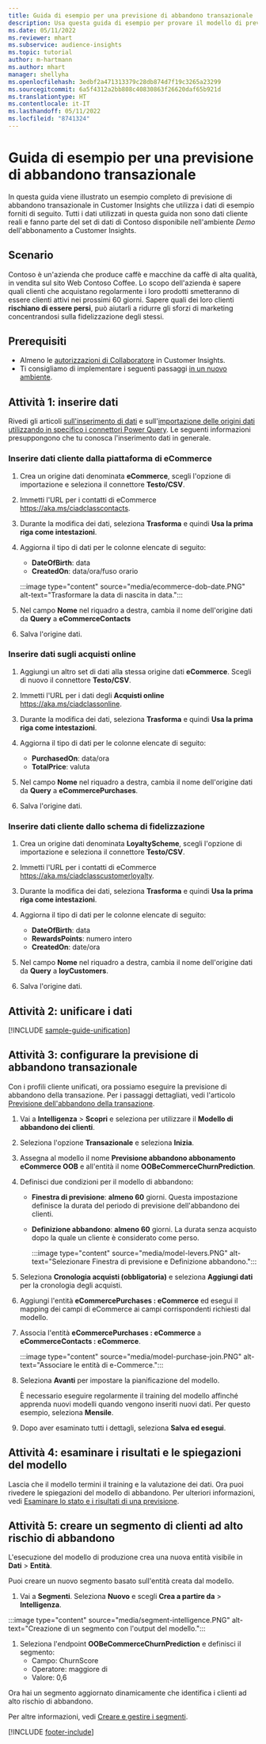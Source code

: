```yaml
---
title: Guida di esempio per una previsione di abbandono transazionale
description: Usa questa guida di esempio per provare il modello di previsione di abbandono transazionale predefinito.
ms.date: 05/11/2022
ms.reviewer: mhart
ms.subservice: audience-insights
ms.topic: tutorial
author: m-hartmann
ms.author: mhart
manager: shellyha
ms.openlocfilehash: 3edbf2a471313379c28db874d7f19c3265a23299
ms.sourcegitcommit: 6a5f4312a2bb808c40830863f26620daf65b921d
ms.translationtype: HT
ms.contentlocale: it-IT
ms.lasthandoff: 05/11/2022
ms.locfileid: "8741324"
---
```

# <a name="transactional-churn-prediction-sample-guide"></a>Guida di esempio per una previsione di abbandono transazionale

In questa guida viene illustrato un esempio completo di previsione di abbandono transazionale in Customer Insights che utilizza i dati di esempio forniti di seguito. Tutti i dati utilizzati in questa guida non sono dati cliente reali e fanno parte del set di dati di Contoso disponibile nell'ambiente *Demo* dell'abbonamento a Customer Insights.

## <a name="scenario"></a>Scenario

Contoso è un'azienda che produce caffè e macchine da caffè di alta qualità, in vendita sul sito Web Contoso Coffee. Lo scopo dell'azienda è sapere quali clienti che acquistano regolarmente i loro prodotti smetteranno di essere clienti attivi nei prossimi 60 giorni. Sapere quali dei loro clienti **rischiano di essere persi**, può aiutarli a ridurre gli sforzi di marketing concentrandosi sulla fidelizzazione degli stessi.

## <a name="prerequisites"></a>Prerequisiti

- Almeno le [autorizzazioni di Collaboratore](permissions.md) in Customer Insights.
- Ti consigliamo di implementare i seguenti passaggi [in un nuovo ambiente](manage-environments.md).

## <a name="task-1---ingest-data"></a>Attività 1: inserire dati

Rivedi gli articoli [sull'inserimento di dati](data-sources.md) e sull'[importazione delle origini dati utilizzando in specifico i connettori Power Query](connect-power-query.md). Le seguenti informazioni presuppongono che tu conosca l'inserimento dati in generale. 

### <a name="ingest-customer-data-from-ecommerce-platform"></a>Inserire dati cliente dalla piattaforma di eCommerce

1. Crea un origine dati denominata **eCommerce**, scegli l'opzione di importazione e seleziona il connettore **Testo/CSV**.

1. Immetti l'URL per i contatti di eCommerce https://aka.ms/ciadclasscontacts.

1. Durante la modifica dei dati, seleziona **Trasforma** e quindi **Usa la prima riga come intestazioni**.

1. Aggiorna il tipo di dati per le colonne elencate di seguito:

   - **DateOfBirth**: data
   - **CreatedOn**: data/ora/fuso orario

   :::image type="content" source="media/ecommerce-dob-date.PNG" alt-text="Trasformare la data di nascita in data.":::

1. Nel campo **Nome** nel riquadro a destra, cambia il nome dell'origine dati da **Query** a **eCommerceContacts**

1. Salva l'origine dati.

### <a name="ingest-online-purchase-data"></a>Inserire dati sugli acquisti online

1. Aggiungi un altro set di dati alla stessa origine dati **eCommerce**. Scegli di nuovo il connettore **Testo/CSV**.

1. Immetti l'URL per i dati degli **Acquisti online** https://aka.ms/ciadclassonline.

1. Durante la modifica dei dati, seleziona **Trasforma** e quindi **Usa la prima riga come intestazioni**.

1. Aggiorna il tipo di dati per le colonne elencate di seguito:

   - **PurchasedOn**: data/ora
   - **TotalPrice**: valuta
   
1. Nel campo **Nome** nel riquadro a destra, cambia il nome dell'origine dati da **Query** a **eCommercePurchases**.

1. Salva l'origine dati.

### <a name="ingest-customer-data-from-loyalty-schema"></a>Inserire dati cliente dallo schema di fidelizzazione

1. Crea un origine dati denominata **LoyaltyScheme**, scegli l'opzione di importazione e seleziona il connettore **Testo/CSV**.

1. Immetti l'URL per i contatti di eCommerce https://aka.ms/ciadclasscustomerloyalty.

1. Durante la modifica dei dati, seleziona **Trasforma** e quindi **Usa la prima riga come intestazioni**.

1. Aggiorna il tipo di dati per le colonne elencate di seguito:

   - **DateOfBirth**: data
   - **RewardsPoints**: numero intero
   - **CreatedOn**: date/ora

1. Nel campo **Nome** nel riquadro a destra, cambia il nome dell'origine dati da **Query** a **loyCustomers**.

1. Salva l'origine dati.

## <a name="task-2---data-unification"></a>Attività 2: unificare i dati

[!INCLUDE [sample-guide-unification](includes/sample-guide-unification.md)]

## <a name="task-3---configure-transaction-churn-prediction"></a>Attività 3: configurare la previsione di abbandono transazionale

Con i profili cliente unificati, ora possiamo eseguire la previsione di abbandono della transazione. Per i passaggi dettagliati, vedi l'articolo [Previsione dell'abbandono della transazione](predict-transactional-churn.md). 

1. Vai a **Intelligenza** > **Scopri** e seleziona per utilizzare il **Modello di abbandono dei clienti**.

1. Seleziona l'opzione **Transazionale** e seleziona **Inizia**.

1. Assegna al modello il nome **Previsione abbandono abbonamento eCommerce OOB** e all'entità il nome **OOBeCommerceChurnPrediction**.

1. Definisci due condizioni per il modello di abbandono:

   * **Finestra di previsione**: **almeno 60** giorni. Questa impostazione definisce la durata del periodo di previsione dell'abbandono dei clienti.

   * **Definizione abbandono**: **almeno 60** giorni. La durata senza acquisto dopo la quale un cliente è considerato come perso.

     :::image type="content" source="media/model-levers.PNG" alt-text="Selezionare Finestra di previsione e Definizione abbandono.":::

1. Seleziona **Cronologia acquisti (obbligatoria)** e seleziona **Aggiungi dati** per la cronologia degli acquisti.

1. Aggiungi l'entità **eCommercePurchases : eCommerce** ed esegui il mapping dei campi di eCommerce ai campi corrispondenti richiesti dal modello.

1. Associa l'entità **eCommercePurchases : eCommerce** a **eCommerceContacts : eCommerce**.

   :::image type="content" source="media/model-purchase-join.PNG" alt-text="Associare le entità di e-Commerce.":::

1. Seleziona **Avanti** per impostare la pianificazione del modello.

   È necessario eseguire regolarmente il training del modello affinché apprenda nuovi modelli quando vengono inseriti nuovi dati. Per questo esempio, seleziona **Mensile**.

1. Dopo aver esaminato tutti i dettagli, seleziona **Salva ed esegui**.

## <a name="task-4---review-model-results-and-explanations"></a>Attività 4: esaminare i risultati e le spiegazioni del modello

Lascia che il modello termini il training e la valutazione dei dati. Ora puoi rivedere le spiegazioni del modello di abbandono. Per ulteriori informazioni, vedi [Esaminare lo stato e i risultati di una previsione](predict-transactional-churn.md#review-a-prediction-status-and-results).

## <a name="task-5---create-a-segment-of-high-churn-risk-customers"></a>Attività 5: creare un segmento di clienti ad alto rischio di abbandono

L'esecuzione del modello di produzione crea una nuova entità visibile in **Dati** > **Entità**.   

Puoi creare un nuovo segmento basato sull'entità creata dal modello.

1.  Vai a **Segmenti**. Seleziona **Nuovo** e scegli **Crea a partire da** > **Intelligenza**. 

   :::image type="content" source="media/segment-intelligence.PNG" alt-text="Creazione di un segmento con l'output del modello.":::

1. Seleziona l'endpoint **OOBeCommerceChurnPrediction** e definisci il segmento: 
   - Campo: ChurnScore
   - Operatore: maggiore di
   - Valore: 0,6

Ora hai un segmento aggiornato dinamicamente che identifica i clienti ad alto rischio di abbandono.

Per altre informazioni, vedi [Creare e gestire i segmenti](segments.md).


[!INCLUDE [footer-include](includes/footer-banner.md)]

